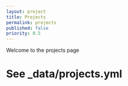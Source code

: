```yaml
---
layout: project
title: Projects
permalink: projects
published: false
priority: 0.5
---
```


Welcome to the projects page


# See _data/projects.yml